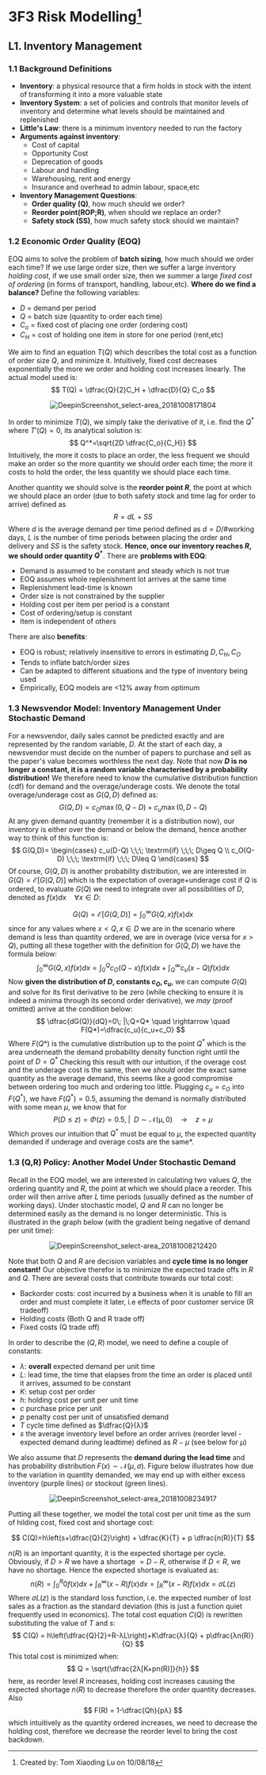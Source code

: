 # 3F3 Risk Modelling[^1]
[^1]:Created by: Tom Xiaoding  Lu on 10/08/18
## L1. Inventory Management
### 1.1 Background Definitions
* **Inventory**: a physical resource that a firm holds in stock with the intent of transforming it into a more valuable state
* **Inventory System**: a set of policies and controls that monitor levels of inventory and determine what levels should be maintained and replenished
* **Little's Law**: there is a minimum inventory needed to run the factory
* **Arguments against inventory**:
  * Cost of capital
  * Opportunity Cost
  * Deprecation of goods
  * Labour and handling
  * Warehousing, rent and energy
  * Insurance and overhead to admin labour, space,etc
* **Inventory Management Questions**:
  * **Order quality (Q)**, how much should we order?
  * **Reorder point(ROP;R)**, when should we replace an order?
  * **Safety stock (SS)**, how much safety stock should we maintain?

### 1.2 Economic Order Quality (EOQ)
EOQ aims to solve the problem of **batch sizing**, how much should we order each time? If we use large order size, then we suffer a large inventory *holding cost*, if we use small order size, then we summer a large *fixed cost of ordering* (in forms of transport, handling, labour,etc). **Where do we find a balance?**
Define the following variables:
* $D$ = demand per period
* $Q$ = batch size (quantity to order each time)
* $C_o$ = fixed cost of placing one order (ordering cost)
* $C_H$ = cost of holding one item in store for one period (rent,etc)

We aim to find an equation $T(Q)$ which describes the total cost as a function of order size $Q$, and minimize it. Intuitively, fixed cost decreases exponentially the more we order and holding cost increases linearly. The actual model used is:
$$
T(Q) = \dfrac{Q}{2}C_H + \dfrac{D}{Q} C_o
$$
<center>

![DeepinScreenshot_select-area_20181008171804](/assets/DeepinScreenshot_select-area_20181008171804.png)  
</center>

In order to minimize $T(Q)$, we simply take the derivative of it, i.e. find the $Q^*$ where $T'(Q)=0$, its analytical solution is:
$$
Q^*=\sqrt{2D \dfrac{C_o}{C_H}}
$$
Intuitively, the more it costs to place an order, the less frequent we should make an order so the more quantity we should order each time; the more it costs to hold the order, the less quantity we should place each time.

Another quantity we should solve is the **reorder point $R$**, the point at which we should place an order (due to both safety stock and time lag for order to arrive) defined as
$$
R=dL+SS
$$
Where $d$ is the average demand per time period defined as $d=D/\textrm{\# working days}$, $L$ is the number of time periods between placing the order and delivery and $SS$ is the safety stock. **Hence, once our inventory reaches $R$, we should order quantity $Q^*$**.
There are **problems with EOQ**:
* Demand is assumed to be constant and steady which is not true
* EOQ assumes whole replenishment lot arrives at the same time
* Replenishment lead-time is known
* Order size is not constrained by the supplier
* Holding cost per item per period is a constant
* Cost of ordering/setup is constant
* Item is independent of others

There are also **benefits**:
* EOQ is robust; relatively insensitive to errors in estimating $D, C_H, C_O$
* Tends to inflate batch/order sizes
* Can be adapted to different situations and the type of inventory being used
* Empirically, EOQ models are <12% away from optimum

### 1.3 Newsvendor Model: Inventory Management Under Stochastic Demand
For a newsvendor, daily sales cannot be predicted exactly and are represented by the random variable, $D$. At the start of each day, a newsvendor must decide on the number of papers to purchase and sell as the paper's value becomes worthless the next day.
Note that now **$D$ is no longer a constant, it is a random variable characterised by a probability distribution!** We therefore need to know the cumulative distribution function (cdf) for demand and the overage/underage costs. We denote the total overage/underage cost as $G(Q,D)$ defined as:
$$
G(Q,D) = c_O \max (0, Q-D) + c_u \max(0, D-Q)
$$
At any given demand quantity (remember it is a distribution now), our inventory is either over the demand or below the demand, hence another way to think of this function is:
$$
G(Q,D)=
\begin{cases}
c_u(D-Q) \;\;\; \textrm{if} \;\;\; D\geq Q   \\
c_O(Q-D) \;\;\; \textrm{if} \;\;\; D\leq Q
\end{cases}
$$
Of course, $G(Q,D)$ is another probability distribution, we are interested in $G(Q) = \mathcal{E}[G(Q,D)]$ which is the expectation of overage+underage cost if $Q$ is ordered, to evaluate $G(Q)$ we need to integrate over all possibilities of $D$, denoted as $f(x)dx \quad \forall x\in D$:

$$
G(Q)=\mathcal{E}[G(Q,D)]=\int_0^\infty G(Q,x)f(x)dx
$$
since for any values where $x<Q, x\in D$ we are in the scenario where demand is less than quantity ordered, we are in overage (vice versa for $x>Q$), putting all these together with the definition for $G(Q,D)$ we have the formula below:
$$
\int_0^\infty G(Q,x)f(x)dx = \int_0^Q c_O (Q-x)f(x)dx + \int_Q^∞ c_u(x-Q)f(x)dx
$$
Now **given the distribution of $D$, constants $c_O, c_u$**, we can compute $G(Q)$ and solve for its first derivative to be zero (while checking to ensure it is indeed a minima through its second order derivative), we *may* (proof omitted) arrive at the condition below:
$$
\dfrac{dG(Q)}{dQ}=0\; |\;Q=Q* \quad \rightarrow \quad F(Q*)=\dfrac{c_u}{c_u+c_O}
$$
Where $F(Q*)$ is the cumulative distribution up to the point $Q^*$ which is the area underneath the demand probability density function right until the point of $D=Q^*$
Checking this result with our intuition, if the overage cost and the underage cost is the same, then we *should* order the exact same quantity as the average demand, this seems like a good compromise between ordering too much and ordering too little. Plugging $c_u=c_O$ into $F(Q^*)$, we have $F(Q^*)=0.5$, assuming the demand is normally distributed with some mean $μ$, we know that for
$$
P(D\leq z) = \Phi (z)=0.5, \;|\;\; D \sim \mathcal{N(μ,0)} \quad \rightarrow \quad z=μ
$$
Which proves our intuition that $Q^*$ must be equal to $\mu$, the expected quantity demanded if underage and overage costs are the same*.

### 1.3 (Q,R) Policy: Another Model Under Stochastic Demand
Recall in the EOQ model, we are interested in calculating two values $Q$, the ordering quantity and $R$, the point at which we should place a reorder. This order will then arrive after $L$ time periods (usually defined as the number of working days). Under stochastic model, $Q$ and $R$ can no longer be determined easily as the demand is no longer deterministic. This is illustrated in the graph below (with the gradient being negative of demand per unit time):
<center>

![DeepinScreenshot_select-area_20181008212420](/assets/DeepinScreenshot_select-area_20181008212420.png)
</center>

Note that both $Q$ and $R$ are decision variables and **cycle time is no longer constant!** Our objective therefor is to minimize the expected trade offs in $R$ and $Q$. There are several costs that contribute towards our total cost:
* Backorder costs: cost incurred by a business when it is unable to fill an order and must complete it later, i.e effects of poor customer service (R tradeoff)
* Holding costs (Both Q and R trade off)
* Fixed costs (Q trade off)

In order to describe the $(Q,R)$ model, we need to define a couple of constants:
* $λ$: **overall** expected demand per unit time
* $L$: lead time, the time that elapses from the time an order is placed until it arrives, assumed to be constant
* $K$: setup cost per order
* $h$: holding cost per unit per unit time
* $c$ purchase price per unit
* $p$ penalty cost per unit of unsatisfied demand
* $T$ cycle time defined as $\dfrac{Q}{λ}$
* $s$ the average inventory level before an order arrives (reorder level - expected demand during leadtime) defined as $R-\mu$ (see below for $\mu$)

We also assume that $D$ represents the **demand during the lead time** and has probability distribution $F(x)\sim \mathcal{N}(μ,σ)$. Figure below illustrates how due to the variation in quantity demanded, we may end up with either excess inventory (purple lines) or stockout (green lines).

<center>

![DeepinScreenshot_select-area_20181008234917](/assets/DeepinScreenshot_select-area_20181008234917.png)
</center>
Putting all these together, we model the total cost per unit time as the sum of hilding cost, fixed cost and shortage cost:

$$
C(Q)=h\left(s+\dfrac{Q}{2}\right) + \dfrac{K}{T} + p \dfrac{n(R)}{T}
$$

$n(R)$ is an important quantity, it is the expected shortage per cycle. Obviously, if $D>R$ we have a shortage $=D-R$, otherwise if $D<R$, we have no shortage. Hence the expected shortage is evaluated as:
$$
n(R)=\int_0^R 0f(x)dx + \int_R^\infty (x-R)f(x)dx = \int_R^\infty (x-R)f(x)dx = σL(z)
$$
Where $σL(z)$ is the standard loss function, i.e. the expected number of lost sales as a fraction as the standard deviation (this is just a function quiet frequently used in economics). The total cost equation $C(Q)$ is rewritten substituting the value of $T$ and $s$:
$$
C(Q) = h\left(\dfrac{Q}{2}+R-λL\right)+K\dfrac{λ}{Q} + p\dfrac{λn(R)}{Q}
$$
This total cost is minimized when:
$$
Q = \sqrt{\dfrac{2λ[K+pn(R)]}{h}}
$$
here, as reorder level $R$ increases, holding cost increases causing the expected shortage $n(R)$ to decrease therefore the order quantity decreases. Also
$$
F(R) = 1-\dfrac{Qh}{pλ}
$$
which intuitively as the quantity ordered increases, we need to decrease the holding cost, therefore we decrease the reorder level to bring the cost backdown.
